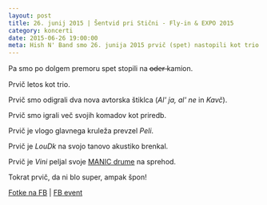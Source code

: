 ```yaml
---
layout: post
title: 26. junij 2015 | Šentvid pri Stični - Fly-in & EXPO 2015
category: koncerti
date: 2015-06-26 19:00:00
meta: Hish N' Band smo 26. junija 2015 prvič (spet) nastopili kot trio. Peli je prvič prevzel vlogo glavnega vokalista, ... pa še toliko prvičev, da ni bilo super, ampak špon.
---
```


Pa smo po dolgem premoru spet stopili na o̶d̶e̶r̶ kamion.

Prvič letos kot trio.

Prvič smo odigrali dva nova avtorska štiklca (_Al' ja, al' ne_ in _Kavč_).

Prvič smo igrali več svojih komadov kot priredb.

Prvič je vlogo glavnega kruleža prevzel *Peli*.

Prvič je *LouDk* na svojo tanovo akustiko brenkal.

Prvič je *Vini* peljal svoje [MANIC drume](http://www.manicdrum.com) na sprehod.

Tokrat prvič, da ni blo super, ampak špon!

[Fotke na FB](https://www.facebook.com/media/set/?set=a.854104317960805.1073741829.165216820182895&type=3) | [FB event](https://www.facebook.com/events/447772538718657/)